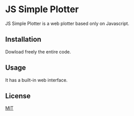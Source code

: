 # JS Simple Plotter

JS Simple Plotter is a web plotter based only on Javascript.

## Installation

Dowload freely the entire code.

## Usage

It has a built-in web interface.


## License

[MIT](https://choosealicense.com/licenses/mit/)